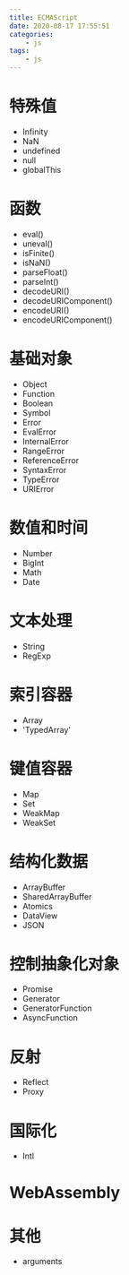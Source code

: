 ```yaml
---
title: ECMAScript
date: 2020-08-17 17:55:51
categories: 
    - js
tags: 
    - js
---
```


# 特殊值
* Infinity
* NaN
* undefined
* null
* globalThis


# 函数
* eval()
* uneval()
* isFinite()
* isNaN()
* parseFloat()
* parseInt()
* decodeURI()
* decodeURIComponent()
* encodeURI()
* encodeURIComponent()


# 基础对象
* Object
* Function
* Boolean
* Symbol
* Error
* EvalError
* InternalError
* RangeError
* ReferenceError
* SyntaxError
* TypeError
* URIError


# 数值和时间
* Number
* BigInt
* Math
* Date


# 文本处理
* String
* RegExp


# 索引容器
* Array
* 'TypedArray'


# 键值容器
* Map
* Set
* WeakMap
* WeakSet


# 结构化数据
* ArrayBuffer
* SharedArrayBuffer
* Atomics
* DataView
* JSON


# 控制抽象化对象
* Promise
* Generator
* GeneratorFunction
* AsyncFunction


# 反射
* Reflect
* Proxy


# 国际化

* Intl


# WebAssembly


# 其他

* arguments 
